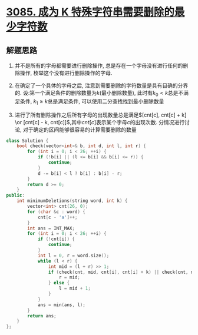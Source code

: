 # [3085. 成为 K 特殊字符串需要删除的最少字符数](https://leetcode.cn/problems/minimum-deletions-to-make-string-k-special/)

## 解题思路

1. 并不是所有的字母都需要进行删除操作, 总是存在一个字母没有进行任何的删除操作, 枚举这个没有进行删除操作的字母.

2. 在确定了一个具体的字母之后, 注意到需要删除的字符数量是具有目确的分界的. 设:第一个满足条件的删除数量为$k$(最小删除数量), 此时有$k_0 < k$总是不满足条件, $k_1 \geq k$总是满足条件, 可以使用二分查找找到最小删除数量

3. 进行了所有删除操作之后所有字母的出现数量总是满足$[cnt[c], cnt[c] + k] \or [cnt[c] - k, cnt[c]]$,其中$cnt[c]$表示某个字母$c$的出现次数. 分情况进行讨论, 对于确定的区间能够很容易的计算需要删除的数量

    

```cpp
class Solution {
    bool check(vector<int>& b, int d, int l, int r) {
        for (int i = 0; i < 26; ++i) {
            if (!b[i] || (l <= b[i] && b[i] <= r)) {
                continue;
            }
            d -= b[i] < l ? b[i] : b[i] - r;
        }
        return d >= 0;
    }
public:
    int minimumDeletions(string word, int k) {
        vector<int> cnt(26, 0);
        for (char &c : word) {
            cnt[c - 'a']++;
        }
        int ans = INT_MAX;
        for (int i = 0; i < 26; ++i) {
            if (!cnt[i]) {
                continue;
            }
            int l = 0, r = word.size();
            while (l < r) {
                int mid = (l + r) >> 1;
                if (check(cnt, mid, cnt[i], cnt[i] + k) || check(cnt, mid, cnt[i] - k, cnt[i])) {
                    r = mid;
                } else {
                    l = mid + 1;
                }
            }
            ans = min(ans, l);
        }
        return ans;
    }
};

```